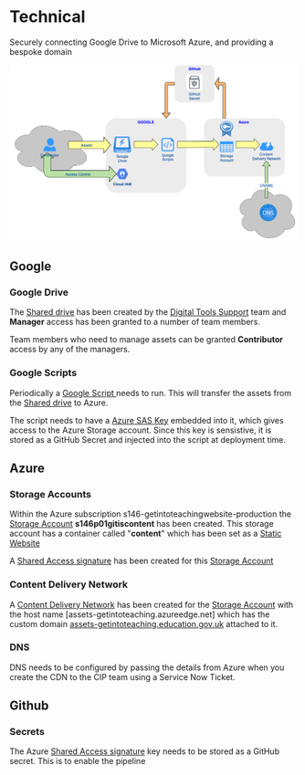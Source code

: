 # Technical
Securely connecting Google Drive to Microsoft Azure, and providing a bespoke domain

![Overview](./asset.png)

## Google
### Google Drive
The [Shared drive](https://drive.google.com/drive/folders/0AJ6YEVtSfOQVUk9PVA) has been created by the [Digital Tools Support](https://sites.google.com/digital.education.gov.uk/digitaltools/home) team and **Manager** access has been granted to a number of team members.

Team members who need to manage assets can be granted **Contributor** access by any of the managers.

### Google Scripts
Periodically a [Google Script ](https://github.com/DFE-Digital/GITISContent/tree/main/Google) needs to run. This will transfer the assets from the [Shared drive](https://drive.google.com/drive/folders/0AJ6YEVtSfOQVUk9PVA) to Azure.

The script needs to have a [Azure SAS Key](https://docs.microsoft.com/en-us/azure/storage/common/storage-sas-overview) embedded into it, which gives access to the Azure Storage account. Since this key is sensistive, it is stored as a GitHub Secret and injected into the script at deployment time.


## Azure
### Storage Accounts
Within the Azure subscription s146-getintoteachingwebsite-production the [Storage Account](https://docs.microsoft.com/en-us/azure/storage/common/storage-account-overview?toc=/azure/storage/blobs/toc.json) **s146p01gitiscontent** has been created. This storage account has a container called "**content**" which has been set as a [Static Website](https://docs.microsoft.com/en-us/azure/storage/blobs/storage-blob-static-website)

A [Shared Access signature](https://docs.microsoft.com/en-us/azure/storage/common/storage-sas-overview) has been created for this [Storage Account](https://docs.microsoft.com/en-us/azure/storage/common/storage-account-overview?toc=/azure/storage/blobs/toc.json)

### Content Delivery Network
A [Content Delivery Network](https://docs.microsoft.com/en-gb/azure/cdn/cdn-overview) has been created for the  [Storage Account](https://docs.microsoft.com/en-us/azure/storage/common/storage-account-overview?toc=/azure/storage/blobs/toc.json) with the host name [assets-getintoteaching.azureedge.net] which has the custom domain [assets-getintoteaching.education.gov.uk]() attached to it.


### DNS
DNS needs to be configured by passing the details from Azure when you create the CDN to the CIP team using a Service Now Ticket.

## Github
### Secrets
The Azure [Shared Access signature](https://docs.microsoft.com/en-us/azure/storage/common/storage-sas-overview) key needs to be stored as a GitHub secret. This is to enable the pipeline 


